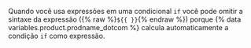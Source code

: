 Quando você usa expressões em uma condicional `if` você pode omitir a sintaxe da expressão ({% raw %}`${{ }}`{% endraw %}) porque {% data variables.product.prodname_dotcom %} calcula automaticamente a condição `if` como expressão.
